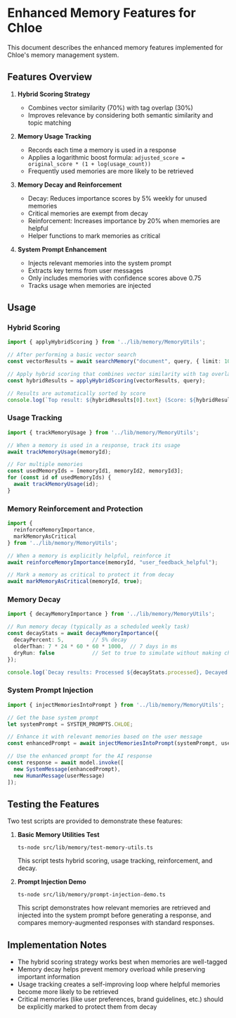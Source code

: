 # Enhanced Memory Features for Chloe

This document describes the enhanced memory features implemented for Chloe's memory management system.

## Features Overview

1. **Hybrid Scoring Strategy**
   - Combines vector similarity (70%) with tag overlap (30%)
   - Improves relevance by considering both semantic similarity and topic matching

2. **Memory Usage Tracking**
   - Records each time a memory is used in a response
   - Applies a logarithmic boost formula: `adjusted_score = original_score * (1 + log(usage_count))`
   - Frequently used memories are more likely to be retrieved

3. **Memory Decay and Reinforcement**
   - Decay: Reduces importance scores by 5% weekly for unused memories
   - Critical memories are exempt from decay
   - Reinforcement: Increases importance by 20% when memories are helpful
   - Helper functions to mark memories as critical

4. **System Prompt Enhancement**
   - Injects relevant memories into the system prompt
   - Extracts key terms from user messages
   - Only includes memories with confidence scores above 0.75
   - Tracks usage when memories are injected

## Usage

### Hybrid Scoring

```typescript
import { applyHybridScoring } from '../lib/memory/MemoryUtils';

// After performing a basic vector search
const vectorResults = await searchMemory("document", query, { limit: 10 });

// Apply hybrid scoring that combines vector similarity with tag overlap
const hybridResults = applyHybridScoring(vectorResults, query);

// Results are automatically sorted by score
console.log(`Top result: ${hybridResults[0].text} (Score: ${hybridResults[0].score})`);
```

### Usage Tracking

```typescript
import { trackMemoryUsage } from '../lib/memory/MemoryUtils';

// When a memory is used in a response, track its usage
await trackMemoryUsage(memoryId);

// For multiple memories
const usedMemoryIds = [memoryId1, memoryId2, memoryId3];
for (const id of usedMemoryIds) {
  await trackMemoryUsage(id);
}
```

### Memory Reinforcement and Protection

```typescript
import { 
  reinforceMemoryImportance, 
  markMemoryAsCritical 
} from '../lib/memory/MemoryUtils';

// When a memory is explicitly helpful, reinforce it
await reinforceMemoryImportance(memoryId, "user_feedback_helpful");

// Mark a memory as critical to protect it from decay
await markMemoryAsCritical(memoryId, true);
```

### Memory Decay

```typescript
import { decayMemoryImportance } from '../lib/memory/MemoryUtils';

// Run memory decay (typically as a scheduled weekly task)
const decayStats = await decayMemoryImportance({
  decayPercent: 5,         // 5% decay
  olderThan: 7 * 24 * 60 * 60 * 1000,  // 7 days in ms
  dryRun: false            // Set to true to simulate without making changes
});

console.log(`Decay results: Processed ${decayStats.processed}, Decayed ${decayStats.decayed}`);
```

### System Prompt Injection

```typescript
import { injectMemoriesIntoPrompt } from '../lib/memory/MemoryUtils';

// Get the base system prompt
let systemPrompt = SYSTEM_PROMPTS.CHLOE;

// Enhance it with relevant memories based on the user message
const enhancedPrompt = await injectMemoriesIntoPrompt(systemPrompt, userMessage);

// Use the enhanced prompt for the AI response
const response = await model.invoke([
  new SystemMessage(enhancedPrompt),
  new HumanMessage(userMessage)
]);
```

## Testing the Features

Two test scripts are provided to demonstrate these features:

1. **Basic Memory Utilities Test**
   ```
   ts-node src/lib/memory/test-memory-utils.ts
   ```
   
   This script tests hybrid scoring, usage tracking, reinforcement, and decay.

2. **Prompt Injection Demo**
   ```
   ts-node src/lib/memory/prompt-injection-demo.ts
   ```
   
   This script demonstrates how relevant memories are retrieved and injected into the system prompt before generating a response, and compares memory-augmented responses with standard responses.

## Implementation Notes

- The hybrid scoring strategy works best when memories are well-tagged
- Memory decay helps prevent memory overload while preserving important information
- Usage tracking creates a self-improving loop where helpful memories become more likely to be retrieved
- Critical memories (like user preferences, brand guidelines, etc.) should be explicitly marked to protect them from decay 